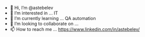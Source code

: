 - 👋 Hi, I’m @astebelev
- 👀 I’m interested in ... IT
- 🌱 I’m currently learning ... QA automation
- 💞️ I’m looking to collaborate on ...
- 📫 How to reach me ... https://www.linkedin.com/in/astebelev/

<!---
astebelev/astebelev is a ✨ special ✨ repository because its `README.md` (this file) appears on your GitHub profile.
You can click the Preview link to take a look at your changes.
--->
